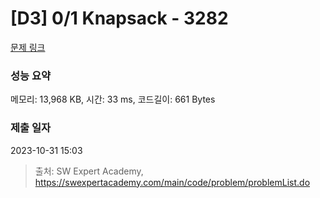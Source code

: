 # [D3] 0/1 Knapsack - 3282 

[문제 링크](https://swexpertacademy.com/main/code/problem/problemDetail.do?contestProbId=AWBJAVpqrzQDFAWr) 

### 성능 요약

메모리: 13,968 KB, 시간: 33 ms, 코드길이: 661 Bytes

### 제출 일자

2023-10-31 15:03



> 출처: SW Expert Academy, https://swexpertacademy.com/main/code/problem/problemList.do